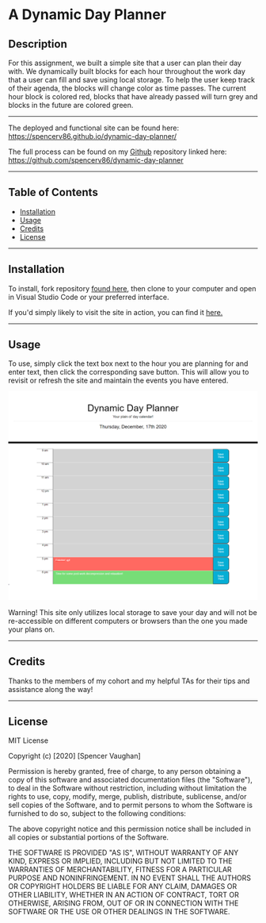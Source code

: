 # A Dynamic Day Planner

## Description

For this assignment, we built a simple site that a user can plan their day with. We dynamically built blocks for each hour throughout the work day that a user can fill and save using local storage. To help the user keep track of their agenda, the blocks will change color as time passes. The current hour block is colored red, blocks that have already passed will turn grey and blocks in the future are colored green. 

---------------------------

The deployed and functional site can be found here: <https://spencerv86.github.io/dynamic-day-planner/>

The full process can be found on my [Github](https://github.com/spencerv86/dynamic-day-planner) repository linked here:
<https://github.com/spencerv86/dynamic-day-planner>


----------------
## Table of Contents

* [Installation](#installation)
* [Usage](#usage)
* [Credits](#credits)
* [License](#license)

------------
## Installation

To install, fork repository [found here](https://github.com/spencerv86/dynamic-day-planner), then clone to your computer and open in Visual Studio Code or your preferred interface. 

If you'd simply likely to visit the site in action, you can find it [here.](https://spencerv86.github.io/dynamic-day-planner/)

------------
## Usage
To use, simply click the text box next to the hour you are planning for and enter text, then click the corresponding save button. This will allow you to revisit or refresh the site and maintain the events you have entered. 

![Day planning in action](./Assets/dayplanner-in-action.png)

Warning! This site only utilizes local storage to save your day and will not be re-accessible on different computers or browsers than the one you made your plans on.


-----------
## Credits

Thanks to the members of my cohort and my helpful TAs for their tips and assistance along the way!

------------
## License

MIT License

Copyright (c) [2020] [Spencer Vaughan]

Permission is hereby granted, free of charge, to any person obtaining a copy
of this software and associated documentation files (the "Software"), to deal
in the Software without restriction, including without limitation the rights
to use, copy, modify, merge, publish, distribute, sublicense, and/or sell
copies of the Software, and to permit persons to whom the Software is
furnished to do so, subject to the following conditions:

The above copyright notice and this permission notice shall be included in all
copies or substantial portions of the Software.

THE SOFTWARE IS PROVIDED "AS IS", WITHOUT WARRANTY OF ANY KIND, EXPRESS OR
IMPLIED, INCLUDING BUT NOT LIMITED TO THE WARRANTIES OF MERCHANTABILITY,
FITNESS FOR A PARTICULAR PURPOSE AND NONINFRINGEMENT. IN NO EVENT SHALL THE
AUTHORS OR COPYRIGHT HOLDERS BE LIABLE FOR ANY CLAIM, DAMAGES OR OTHER
LIABILITY, WHETHER IN AN ACTION OF CONTRACT, TORT OR OTHERWISE, ARISING FROM,
OUT OF OR IN CONNECTION WITH THE SOFTWARE OR THE USE OR OTHER DEALINGS IN THE
SOFTWARE.